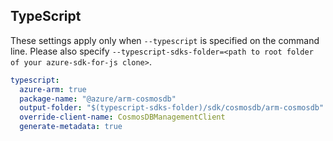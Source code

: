 ## TypeScript

These settings apply only when `--typescript` is specified on the command line.
Please also specify `--typescript-sdks-folder=<path to root folder of your azure-sdk-for-js clone>`.

``` yaml $(typescript)
typescript:
  azure-arm: true
  package-name: "@azure/arm-cosmosdb"
  output-folder: "$(typescript-sdks-folder)/sdk/cosmosdb/arm-cosmosdb"
  override-client-name: CosmosDBManagementClient
  generate-metadata: true
```
